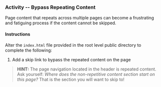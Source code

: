 ### Activity -- Bypass Repeating Content
Page content that repeats across multiple pages can become a frustrating and fatiguing process if the content cannot be skipped. 

#### Instructions
Alter the `index.html` file provided in the root level public directory to complete the following:

1. Add a skip link to bypass the repeated content on the page 

> **HINT:** The page navigation located in the header is repeated content. Ask yourself: *Where does the non-repetitive content section start on this page?* That is the section you will want to skip to!


